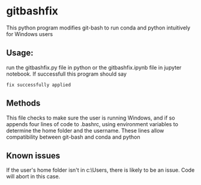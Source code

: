 # gitbashfix
This python program modifies git-bash to run conda and python intuitively for Windows users

## Usage:
run the gitbashfix.py file in python or the gitbashfix.ipynb file in jupyter notebook.  If successfull this program should say
```
fix successfully applied
```

## Methods
This file checks to make sure the user is running Windows, and if so appends four lines of code to .bashrc, using environment variables to determine the home folder and the username.  These lines allow compatibility between git-bash and conda and python

## Known issues
If the user's home folder isn't in c:\Users, there is likely to be an issue.  Code will abort in this case.
